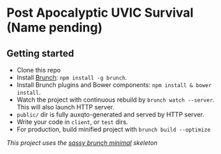 # Post Apocalyptic UVIC Survival (Name pending)

## Getting started
* Clone this repo
* Install [Brunch](http://brunch.io): `npm install -g brunch`.
* Install Brunch plugins and Bower components: `npm install & bower install`.
* Watch the project with continuous rebuild by
`brunch watch --server`. This will also launch HTTP server.
* `public/` dir is fully auxqto-generated and served by HTTP server.
* Write your code in `client`, or `test` dirs.
* For production, build minified project with `brunch build --optimize`

*This project uses the [sassy brunch minimal](https://github.com/bradens/sassy-brunch-minimal) skeleton*